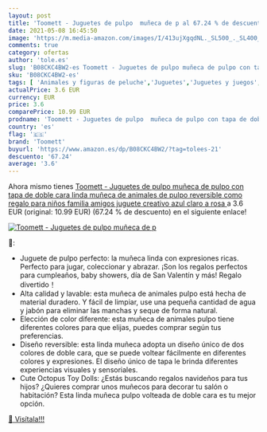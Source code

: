 ```yaml
---
layout: post
title: 'Toomett - Juguetes de pulpo  muñeca de p al 67.24 % de descuento'
date: 2021-05-08 16:45:50
image: 'https://m.media-amazon.com/images/I/413ujXgqdNL._SL500_._SL400_.jpg'
comments: true
category: ofertas
author: 'tole.es'
slug: 'B08CKC4BW2-es Toomett - Juguetes de pulpo muñeca de pulpo con tapa de...'
sku: 'B08CKC4BW2-es'
tags: [ 'Animales y figuras de peluche','Juguetes','Juguetes y juegos','Peluches','juguetes','toomett', ]
actualPrice: 3.6 EUR
currency: EUR
price: 3.6
comparePrice: 10.99 EUR
prodname: 'Toomett - Juguetes de pulpo  muñeca de pulpo con tapa de doble cara  linda muñeca de animales de pulpo reversible como regalo para niños  familia  amigos  juguete creativo azul claro a rosa '
country: 'es'
flag: '🇪🇸'
brand: 'Toomett'
buyurl: 'https://www.amazon.es/dp/B08CKC4BW2/?tag=tolees-21'
descuento: '67.24'
average: '3.6'
---
```


Ahora mismo tienes [Toomett - Juguetes de pulpo  muñeca de pulpo con tapa de doble cara  linda muñeca de animales de pulpo reversible como regalo para niños  familia  amigos  juguete creativo azul claro a rosa ](https://www.amazon.es/dp/B08CKC4BW2/?tag=tolees-21) a 3.6 EUR (original: 10.99 EUR) (67.24 %  de descuento) en el siguiente enlace!

[![Toomett - Juguetes de pulpo  muñeca de p](https://m.media-amazon.com/images/I/413ujXgqdNL._SL500_._SL400_.jpg)](https://www.amazon.es/dp/B08CKC4BW2/?tag=tolees-21)

🔎:

- Juguete de pulpo perfecto: la muñeca linda con expresiones ricas. Perfecto para jugar, coleccionar y abrazar. ¡Son los regalos perfectos para cumpleaños, baby showers, día de San Valentín y más! Regalo divertido！
- Alta calidad y lavable: esta muñeca de animales pulpo está hecha de material duradero. Y fácil de limpiar, use una pequeña cantidad de agua y jabón para eliminar las manchas y seque de forma natural.
- Elección de color diferente: esta muñeca de animales pulpo tiene diferentes colores para que elijas, puedes comprar según tus preferencias.
- Diseño reversible: esta linda muñeca adopta un diseño único de dos colores de doble cara, que se puede voltear fácilmente en diferentes colores y expresiones. El diseño único de tapa le brinda diferentes experiencias visuales y sensoriales.
- Cute Octopus Toy Dolls: ¿Estás buscando regalos navideños para tus hijos? ¿Quieres comprar unos muñecos para decorar tu salón o habitación? Esta linda muñeca pulpo volteada de doble cara es tu mejor opción.

[🛒 Visítala!!!](https://www.amazon.es/dp/B08CKC4BW2/?tag=tolees-21)
